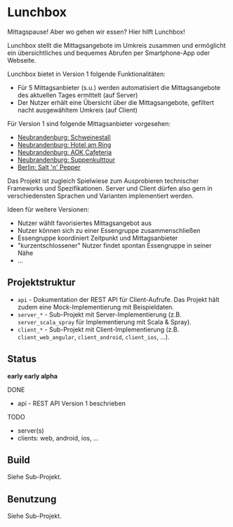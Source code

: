 Lunchbox
========

Mittagspause! Aber wo gehen wir essen? Hier hilft Lunchbox!

Lunchbox stellt die Mittagsangebote im Umkreis zusammen und ermöglicht ein übersichtliches und bequemes Abrufen per Smartphone-App oder Webseite.

Lunchbox bietet in Version 1 folgende Funktionalitäten:
* Für 5 Mittagsanbieter (s.u.) werden automatisiert die Mittagsangebote des aktuellen Tages ermittelt (auf Server)
* Der Nutzer erhält eine Übersicht über die Mittagsangebote, gefiltert nacht ausgewähltem Umkreis (auf Client)

Für Version 1 sind folgende Mittagsanbieter vorgesehen:
* [Neubrandenburg: Schweinestall](http://www.schweinestall-nb.de/)
* [Neubrandenburg: Hotel am Ring](http://www.hotel-am-ring.de/restaurant-rethra.html)
* [Neubrandenburg: AOK Cafeteria](http://www.hotel-am-ring.de/aok-cafeteria.html)
* [Neubrandenburg: Suppenkulttour](http://www.suppenkult.com/wochenplan.html)
* [Berlin: Salt 'n' Pepper](http://www.partyservice-rohde.de/bistro-salt-n-pepper/bistro-angebot-der-woche.html)

Das Projekt ist zugleich Spielwiese zum Ausprobieren technischer Frameworks und Spezifikationen. Server und Client dürfen also gern in verschiedensten Sprachen und Varianten implementiert werden.

Ideen für weitere Versionen:
* Nutzer wählt favorisiertes Mittagsangebot aus
* Nutzer können sich zu einer Essengruppe zusammenschließen
* Essengruppe koordiniert Zeitpunkt und Mittagsanbieter
* "kurzentschlossener" Nutzer findet spontan Essengruppe in seiner Nähe
* ...



Projektstruktur
---------------

* `api` - Dokumentation der REST API für Client-Aufrufe. Das Projekt hält zudem eine Mock-Implementierung mit Beispieldaten.
* `server_*` - Sub-Projekt mit Server-Implementierung (z.B. `server_scala_spray` für Implementierung mit Scala & Spray).
* `client_*` - Sub-Projekt mit Client-Implementierung (z.B. `client_web_angular`, `client_android`, `client_ios`, ...).



Status
------

**early early alpha**

DONE
* api - REST API Version 1 beschrieben

TODO
* server(s)
* clients: web, android, ios, ...



Build
-----

Siehe Sub-Projekt.



Benutzung
---------

Siehe Sub-Projekt.
